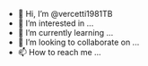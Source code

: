 - 👋 Hi, I’m @vercetti1981TB
- 👀 I’m interested in ...
- 🌱 I’m currently learning ...
- 💞️ I’m looking to collaborate on ...
- 📫 How to reach me ...

<!---
vercetti1981TB/vercetti1981TB is a ✨ special ✨ repository because its `README.md` (this file) appears on your GitHub profile.
You can click the Preview link to take a look at your changes.
--->
